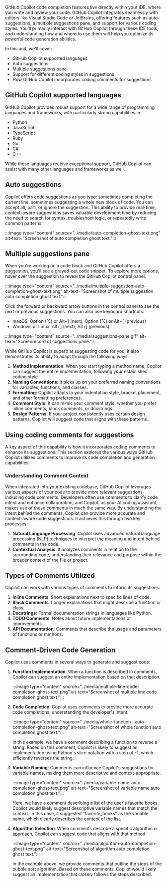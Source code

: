 GitHub Copilot code completion features live directly within your IDE, where you write and review your code. GitHub Copilot integrates seamlessly with editors like Visual Studio Code or JetBrains, offering features such as auto-suggestions, a multiple suggestions pane, and support for various coding styles. You’ll primarily interact with GitHub Copilot through these IDE tools, and understanding how and where to use them will help you optimize its powerful code generation abilities.

In this unit, we'll cover:

- GitHub Copilot supported languages 
- Auto suggestions
- Multiple suggestions pane
- Support for different coding styles in suggestions
- How GitHub Copilot incorporates coding comments for suggestions


## GitHub Copilot supported languages
GitHub Copilot provides robust support for a wide range of programming languages and frameworks, with particularly strong capabilities in:

- Python
- JavaScript
- TypeScript
- Ruby
- Go
- C#
- C++

While these languages receive exceptional support, GitHub Copilot can assist with many other languages and frameworks as well.


## Auto suggestions
Copilot offers code suggestions as you type: sometimes completing the current line, sometimes suggesting a whole new block of code. You can accept all, part, or ignore the suggestion. This ability to provide real-time, context-aware suggestions saves valuable development time by reducing the need to search for syntax, troubleshoot logic, or repeatedly write common patterns.

:::image type="content" source="../media/auto-completion-ghost-text.png" alt-text="Screenshot of auto completion ghost text.":::


## Multiple suggestions pane
When you're working on a code block and GitHub Copilot offers a suggestion, you'll see a grayed-out code snippet. To explore more options, hover over the suggestion to reveal the GitHub Copilot control panel.

:::image type="content" source="../media/multiple-suggestion-auto-completion-ghost-text.png" alt-text="Screenshot of multiple suggestion auto completion ghost text.":::

Click the forward or backward arrow buttons in the control panel to see the next or previous suggestions. You can also use keyboard shortcuts:
  - macOS: Option (⌥) or Alt+] (next), Option (⌥) or Alt+[ (previous) 
  - Windows or Linux: Alt+] (next), Alt+[ (previous)

:::image type="content" source="../media/suggestions-pane.gif" alt-text="Screenrecord of suggestions pane.":::

While GitHub Copilot is superb at suggesting code for you, it also demonstrates its ability to adapt through the following ways:

1. **Method Implementation**: When you start typing a method name, Copilot can suggest the entire implementation, following your established coding style.
2. **Naming Conventions**: It picks up on your preferred naming conventions for variables, functions, and classes.
3. **Formatting**: Copilot adapts to your indentation style, bracket placement, and other formatting preferences.
4. **Comment Style**: It can mimic your comment style, whether you prefer inline comments, block comments, or docstrings.
5. **Design Patterns**: If your project consistently uses certain design patterns, Copilot will suggest code that aligns with these patterns.


## Using coding comments for suggestions
A key aspect of this capability is how it incorporates coding comments to enhance its suggestions. This section explores the various ways GitHub Copilot utilizes comments to improve its code completion and generation capabilities.

### Understanding Comment Context
When integrated into your existing codebase, GitHub Copilot leverages various aspects of your code to provide more relevant suggestions, including code comments. Developers often use comments to clarify code intent and enhance collaboration, and Copilot, as your AI coding assistant, makes use of these comments in much the same way. By understanding the intent behind the comments, Copilot can provide more accurate and context-aware code suggestions. It achieves this through two key processes: 

1. **Natural Language Processing**: Copilot uses advanced natural language processing (NLP) techniques to interpret the meaning and intent behind comments in the code.
2. **Contextual Analysis**: It analyzes comments in relation to the surrounding code, understanding their relevance and purpose within the broader context of the file or project.


## Types of Comments Utilized
Copilot can work with various types of comments to inform its suggestions:
1. **Inline Comments**: Short explanations next to specific lines of code.
2. **Block Comments**: Longer explanations that might describe a function or class.
3. **Docstrings**: Formal documentation strings in languages like Python.
4. **TODO Comments**: Notes about future implementations or improvements.
5. **API Documentation**: Comments that describe the usage and parameters of functions or methods.


## Comment-Driven Code Generation
Copilot uses comments in several ways to generate and suggest code:
1. **Function Implementation**: When a function is described in comments, Copilot can suggest an entire implementation based on that description.

   :::image type="content" source="../media/multiple-line-code-completion-ghost-text.png" alt-text="Screenshot of multiple line code completion ghost text.":::

2. **Code Completion**: Copilot uses comments to provide more accurate code completions, understanding the developer's intent.

   :::image type="content" source="../media/whole-function--auto-completion-ghost-text.png" alt-text="Screenshot of whole function  auto completion ghost text.":::

   In this example, we have a comment describing a function to reverse a string. Based on this comment, Copilot is likely to suggest an implementation using Python's slice notation with a step of -1, which efficiently reverses the string.

3. **Variable Naming**: Comments can influence Copilot's suggestions for variable names, making them more descriptive and context-appropriate.

   :::image type="content" source="../media/variable-name-auto-completion-ghost-text.png" alt-text="Screenshot of variable name auto completion ghost text.":::

   Here, we have a comment describing a list of the user's favorite books. Copilot would likely suggest descriptive variable names that match the context. In this case, it suggested "favorite_books" as the variable name, which clearly describes the content of the list.

4. **Algorithm Selection**: When comments describe a specific algorithm or approach, Copilot can suggest code that aligns with that method.

   :::image type="content" source="../media/algorithm-auto-completion-ghost-text.png" alt-text="Screenshot of algorithm auto completion ghost text.":::

   In the example above, we provide comments that outline the steps of the bubble sort algorithm. Based on these comments, Copilot would likely suggest an implementation that closely follows the steps described.
